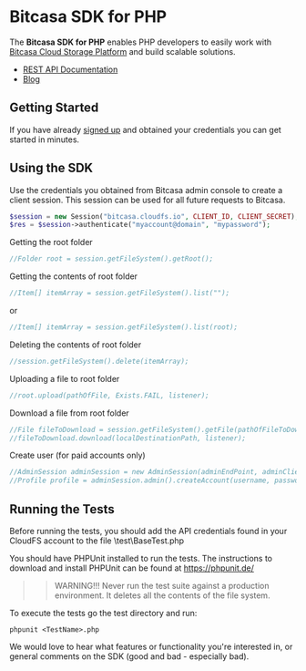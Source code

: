# Bitcasa SDK for PHP
  
The **Bitcasa SDK for PHP** enables PHP developers to easily work with [Bitcasa 
Cloud Storage Platform](https://www.bitcasa.com/) and build scalable solutions.

* [REST API Documentation](https://www.bitcasa.com/cloudfs-api-docs/)
* [Blog](http://blog.bitcasa.com/) 

## Getting Started

If you have already [signed up](https://www.bitcasa.com/cloudfs/pricing) and obtained your credentials you can get started in minutes.

## Using the SDK

Use the credentials you obtained from Bitcasa admin console to create a client session. This session can be used for all future requests to Bitcasa.

```php
$session = new Session("bitcasa.cloudfs.io", CLIENT_ID, CLIENT_SECRET); 
$res = $session->authenticate("myaccount@domain", "mypassword");
```

Getting the root folder

```php
//Folder root = session.getFileSystem().getRoot();
```

Getting the contents of root folder

```php
//Item[] itemArray = session.getFileSystem().list("");
```
or
```php
//Item[] itemArray = session.getFileSystem().list(root);
```

Deleting the contents of root folder

```php
//session.getFileSystem().delete(itemArray);
```

Uploading a file to root folder

```php
//root.upload(pathOfFile, Exists.FAIL, listener);
```

Download a file from root folder

```php
//File fileToDownload = session.getFileSystem().getFile(pathOfFileToDownload);
//fileToDownload.download(localDestinationPath, listener);
```

Create user (for paid accounts only)

```php
//AdminSession adminSession = new AdminSession(adminEndPoint, adminClientId, adminClientSecret);
//Profile profile = adminSession.admin().createAccount(username, password, email, firstName, lastName);
```

## Running the Tests

Before running the tests, you should add the API credentials found in your CloudFS account to the file \test\BaseTest.php

You should have PHPUnit installed to run the tests. The instructions to download and install PHPUnit can be found at https://phpunit.de/ 

>>WARNING!!! Never run the test suite against a production environment. It deletes all the contents of the file system.

To execute the tests go the test directory and run:
```
phpunit <TestName>.php
```


We would love to hear what features or functionality you're interested in, or general comments on the SDK (good and bad - especially bad).
